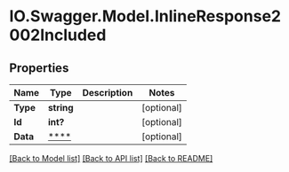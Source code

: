 # IO.Swagger.Model.InlineResponse2002Included
## Properties

Name | Type | Description | Notes
------------ | ------------- | ------------- | -------------
**Type** | **string** |  | [optional] 
**Id** | **int?** |  | [optional] 
**Data** | [****](.md) |  | [optional] 

[[Back to Model list]](../README.md#documentation-for-models) [[Back to API list]](../README.md#documentation-for-api-endpoints) [[Back to README]](../README.md)

